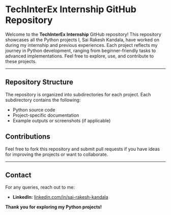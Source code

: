 # TechInterEx Internship GitHub Repository

Welcome to the **TechInterEx Internship** GitHub repository! This repository showcases all the Python projects I, Sai Rakesh Kandala, have worked on during my internship and previous experiences. Each project reflects my journey in Python development, ranging from beginner-friendly tasks to advanced implementations. Feel free to explore, use, and contribute to these projects.

---

## **Repository Structure**

The repository is organized into subdirectories for each project. Each subdirectory contains the following:  
- Python source code  
- Project-specific documentation  
- Example outputs or screenshots (if applicable)  



## **Contributions**  
Feel free to fork this repository and submit pull requests if you have ideas for improving the projects or want to collaborate.

---

## **Contact**  
For any queries, reach out to me:  
- **LinkedIn:** [linkedin.com/in/sai-rakesh-kandala](#)  

**Thank you for exploring my Python projects!**  
